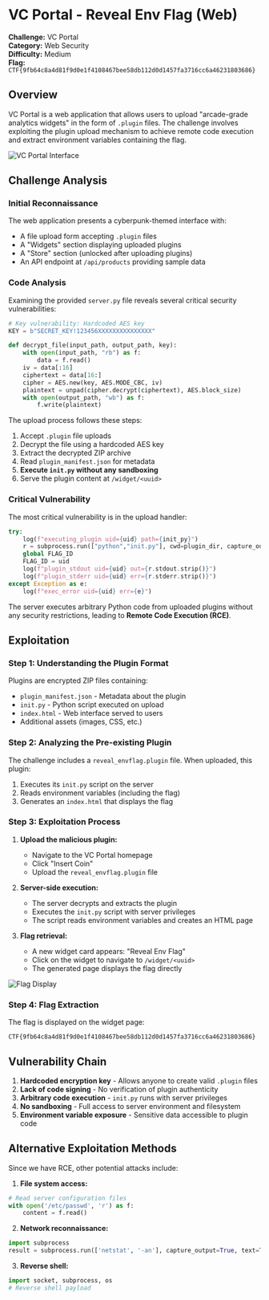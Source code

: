 # VC Portal - Reveal Env Flag (Web)

**Challenge:** VC Portal  
**Category:** Web Security  
**Difficulty:** Medium  
**Flag:** `CTF{9fb64c8a4d81f9d0e1f4108467bee58db112d0d1457fa3716cc6a46231803686}`

## Overview

VC Portal is a web application that allows users to upload "arcade-grade analytics widgets" in the form of `.plugin` files. The challenge involves exploiting the plugin upload mechanism to achieve remote code execution and extract environment variables containing the flag.

![VC Portal Interface](C:\Users\hp\Desktop\CTF@AC\web\money\image1.png)

## Challenge Analysis

### Initial Reconnaissance

The web application presents a cyberpunk-themed interface with:

- A file upload form accepting `.plugin` files
- A "Widgets" section displaying uploaded plugins
- A "Store" section (unlocked after uploading plugins)
- An API endpoint at `/api/products` providing sample data

### Code Analysis

Examining the provided `server.py` file reveals several critical security vulnerabilities:

```python
# Key vulnerability: Hardcoded AES key
KEY = b"SECRET_KEY!123456XXXXXXXXXXXXXXX"

def decrypt_file(input_path, output_path, key):
    with open(input_path, "rb") as f:
        data = f.read()
    iv = data[:16]
    ciphertext = data[16:]
    cipher = AES.new(key, AES.MODE_CBC, iv)
    plaintext = unpad(cipher.decrypt(ciphertext), AES.block_size)
    with open(output_path, "wb") as f:
        f.write(plaintext)
```

The upload process follows these steps:

1. Accept `.plugin` file uploads
2. Decrypt the file using a hardcoded AES key
3. Extract the decrypted ZIP archive
4. Read `plugin_manifest.json` for metadata
5. **Execute `init.py` without any sandboxing**
6. Serve the plugin content at `/widget/<uuid>`

### Critical Vulnerability

The most critical vulnerability is in the upload handler:

```python
try:
    log(f"executing_plugin uid={uid} path={init_py}")
    r = subprocess.run(["python","init.py"], cwd=plugin_dir, capture_output=True, text=True, timeout=30)
    global FLAG_ID
    FLAG_ID = uid
    log(f"plugin_stdout uid={uid} out={r.stdout.strip()}")
    log(f"plugin_stderr uid={uid} err={r.stderr.strip()}")
except Exception as e:
    log(f"exec_error uid={uid} err={e}")
```

The server executes arbitrary Python code from uploaded plugins without any security restrictions, leading to **Remote Code Execution (RCE)**.

## Exploitation

### Step 1: Understanding the Plugin Format

Plugins are encrypted ZIP files containing:

- `plugin_manifest.json` - Metadata about the plugin
- `init.py` - Python script executed on upload
- `index.html` - Web interface served to users
- Additional assets (images, CSS, etc.)

### Step 2: Analyzing the Pre-existing Plugin

The challenge includes a `reveal_envflag.plugin` file. When uploaded, this plugin:

1. Executes its `init.py` script on the server
2. Reads environment variables (including the flag)
3. Generates an `index.html` that displays the flag

### Step 3: Exploitation Process

1. **Upload the malicious plugin:**

   - Navigate to the VC Portal homepage
   - Click "Insert Coin"
   - Upload the `reveal_envflag.plugin` file

2. **Server-side execution:**

   - The server decrypts and extracts the plugin
   - Executes the `init.py` script with server privileges
   - The script reads environment variables and creates an HTML page

3. **Flag retrieval:**
   - A new widget card appears: "Reveal Env Flag"
   - Click on the widget to navigate to `/widget/<uuid>`
   - The generated page displays the flag directly

![Flag Display](C:\Users\hp\Desktop\CTF@AC\web\money\image2.png)

### Step 4: Flag Extraction

The flag is displayed on the widget page:

```
CTF{9fb64c8a4d81f9d0e1f4108467bee58db112d0d1457fa3716cc6a46231803686}
```

## Vulnerability Chain

1. **Hardcoded encryption key** - Allows anyone to create valid `.plugin` files
2. **Lack of code signing** - No verification of plugin authenticity
3. **Arbitrary code execution** - `init.py` runs with server privileges
4. **No sandboxing** - Full access to server environment and filesystem
5. **Environment variable exposure** - Sensitive data accessible to plugin code

## Alternative Exploitation Methods

Since we have RCE, other potential attacks include:

1. **File system access:**

```python
# Read server configuration files
with open('/etc/passwd', 'r') as f:
    content = f.read()
```

2. **Network reconnaissance:**

```python
import subprocess
result = subprocess.run(['netstat', '-an'], capture_output=True, text=True)
```

3. **Reverse shell:**

```python
import socket, subprocess, os
# Reverse shell payload
```
